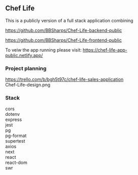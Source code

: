 ## Chef Life
This is a publicly version of a full stack application 
combining 

https://github.com/BBSharps/Chef-Life-backend-public

https://github.com/BBSharps/Chef-Life-frontend-public


To veiw the app running please visit:
https://chef-life-app-public.netlify.app/

### Project planning 
https://trello.com/b/bgh5t97c/chef-life-sales-application  
Chef-Life-design.png

### Stack
cors  
dotenv  
express  
jest  
pg  
pg-format  
supertest  
axios  
next  
react  
react-dom  
swr  
